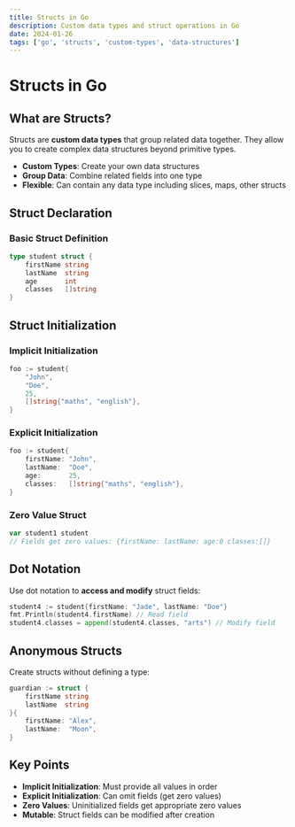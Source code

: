 ```yaml
---
title: Structs in Go
description: Custom data types and struct operations in Go
date: 2024-01-26
tags: ['go', 'structs', 'custom-types', 'data-structures']
---
```


# Structs in Go

## What are Structs?

Structs are **custom data types** that group related data together. They allow you to create complex data structures beyond primitive types.

- **Custom Types**: Create your own data structures
- **Group Data**: Combine related fields into one type
- **Flexible**: Can contain any data type including slices, maps, other structs

## Struct Declaration

### Basic Struct Definition
~~~go
type student struct {
    firstName string
    lastName  string
    age       int
    classes   []string
}
~~~

## Struct Initialization

### Implicit Initialization
~~~go
foo := student{
    "John",
    "Doe",
    25,
    []string{"maths", "english"},
}
~~~

### Explicit Initialization
~~~go
foo := student{
    firstName: "John",
    lastName:  "Doe",
    age:       25,
    classes:   []string{"maths", "english"},
}
~~~

### Zero Value Struct
~~~go
var student1 student
// Fields get zero values: {firstName: lastName: age:0 classes:[]}
~~~

## Dot Notation

Use dot notation to **access and modify** struct fields:

~~~go
student4 := student{firstName: "Jade", lastName: "Doe"}
fmt.Println(student4.firstName) // Read field
student4.classes = append(student4.classes, "arts") // Modify field
~~~

## Anonymous Structs

Create structs without defining a type:

~~~go
guardian := struct {
    firstName string
    lastName  string
}{
    firstName: "Alex",
    lastName:  "Moon",
}
~~~

## Key Points

- **Implicit Initialization**: Must provide all values in order
- **Explicit Initialization**: Can omit fields (get zero values)
- **Zero Values**: Uninitialized fields get appropriate zero values
- **Mutable**: Struct fields can be modified after creation
